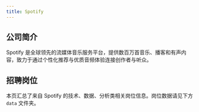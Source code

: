 ```yaml
---
title: Spotify
---
```


## 公司简介  
Spotify 是全球领先的流媒体音乐服务平台，提供数百万首音乐、播客和有声内容，致力于通过个性化推荐与优质音频体验连接创作者与听众。

## 招聘岗位  
本页汇总了来自 Spotify 的技术、数据、分析类相关岗位信息。岗位数据请见下方 `data` 文件夹。
